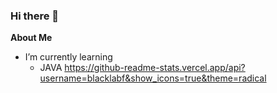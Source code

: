 ### Hi there 👋
**About Me**

- I’m currently learning
    - JAVA
https://github-readme-stats.vercel.app/api?username=blacklabf&show_icons=true&theme=radical

<!--
**blacklabf/blacklabf** is a ✨ _special_ ✨ repository because its `README.md` (this file) appears on your GitHub profile.


**About Me**

- I’m currently learning
    - JAVA
    - SQL
    - JAVA
    - JSP & 서블릿
